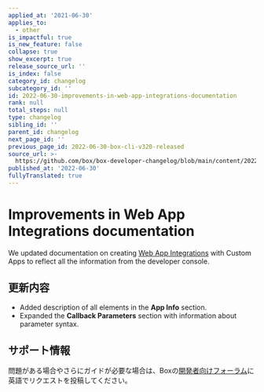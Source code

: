 ```yaml
---
applied_at: '2021-06-30'
applies_to:
  - other
is_impactful: true
is_new_feature: false
collapse: true
show_excerpt: true
release_source_url: ''
is_index: false
category_id: changelog
subcategory_id: ''
id: 2022-06-30-improvements-in-web-app-integrations-documentation
rank: null
total_steps: null
type: changelog
sibling_id: ''
parent_id: changelog
next_page_id: ''
previous_page_id: 2022-06-30-box-cli-v320-released
source_url: >-
  https://github.com/box/box-developer-changelog/blob/main/content/2022/06-30-improvements-in-web-app-integrations-documentation.md
published_at: '2022-06-30'
fullyTranslated: true
---
```

# Improvements in Web App Integrations documentation

We updated documentation on creating [Web App Integrations][1] with Custom Apps to reflect all the information from the developer console.

<!-- more -->

## 更新内容

* Added description of all elements in the **App Info** section.
* Expanded the **Callback Parameters** section with information about parameter syntax.

## サポート情報

問題がある場合やさらにガイドが必要な場合は、Boxの[開発者向けフォーラム][2]に英語でリクエストを投稿してください。

[1]: g://applications/web-app-integrations/configure

[2]: https://support.box.com/hc/en-us/community/topics/360001932973-Platform-and-Developer-Forum

